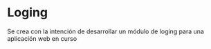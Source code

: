 # Loging
Se crea con la intención de desarrollar un módulo de loging para una aplicación web en curso
